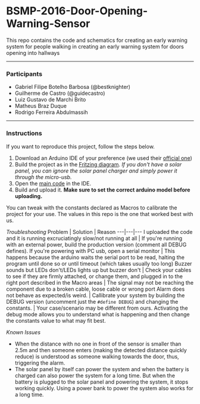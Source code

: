 # BSMP-2016-Door-Opening-Warning-Sensor

This repo contains the code and schematics for creating an early warning system for people walking in creating an early warning system for doors opening into hallways

---------------------
### Participants
* Gabriel Filipe Botelho Barbosa (@bestknighter)
* Guilherme de Castro (@guidecastro)
* Luiz Gustavo de Marchi Brito
* Matheus Braz Duque
* Rodrigo Ferreira Abdulmassih

---------------------
### Instructions
If you want to reproduce this project, follow the steps below.
1. Download an Arduino IDE of your preference (we used their [official one](www.arduino.cc))
2. Build the project as in the [Fritzing diagram](/Documents/Diagram.png). _If you don't have a solar panel, you can ignore the solar panel charger and simply power it through the micro-usb._
3. Open the [main code](/Arduino_Micro_Code/Arduino_Micro_Code.ino) in the IDE.
4. Build and upload it. __Make sure to set the correct arduino model before uploading.__

You can tweak with the constants declared as Macros to calibrate the project for your use. The values in this repo is the one that worked best with us.

_Troubleshooting_
Problem | Solution | Reason
---|---|---
I uploaded the code and it is running excruciatingly slow/not running at all | If you're running with an external power, build the production version (comment all DEBUG defines). If you're powering with PC usb, open a serial monitor | This happens because the arduino waits the serial port to be read, halting the program until done so or until timeout (which takes usually too long)
Buzzer sounds but LEDs don't/LEDs lights up but buzzer don't | Check your cables to see if they are firmly attached, or change them, and plugged in to the right port described in the Macro areas | The signal may not be reaching the component due to a broken cable, loose cable or wrong port
Alarm does not behave as expected/is weird. | Callibrate your system by building the DEBUG version (uncomment just the `#define DEBUG`) and changing the constants. | Your case/scenario may be different from ours. Activating the debug mode allows you to understand what is happening and then change the constants value to what may fit best.

_Known Issues_
* When the distance with no one in front of the sensor is smaller than 2.5m and then someone enters (making the detected distance quickly reduce) is understood as someone walking towards the door, thus, triggering the alarm.
* The solar panel by itself can power the system and when the battery is charged can also power the system for a long time. But when the battery is plugged to the solar panel and powering the system, it stops working quickly. Using a power bank to power the system also works for a long time.